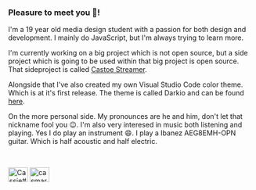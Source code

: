 ### Pleasure to meet you 👋!

I'm a 19 year old media design student with a passion for both design and development. I mainly do JavaScript, but I'm always trying to learn more. 

I'm currently working on a big project which is not open source, but a side project which is going to be used within that big project is open source. That sideproject is called [Castoe Streamer](https://github.com/DevCassie/Castoe-Streamer).

Alongside that I've also created my own Visual Studio Code color theme. Which is at it's first release. The theme is called Darkio and can be found [here](https://marketplace.visualstudio.com/items?itemName=CasMartens.darkio).

On the more personal side. My pronounces are he and him, don't let that nickname fool you 😉. I'm also very interesed in music both listening and playing. Yes I do play an instrument 😄. I play a Ibanez AEG8EMH-OPN guitar. Which is half acoustic and half electric.

<br>

<a href="https://discord.gg/WwqKEeg" target="blank"><img align="center" src="https://cdn.jsdelivr.net/npm/simple-icons@3.0.1/icons/discord.svg" alt="Cassie#8330" height="30" width="40" /></a>
<a href="https://www.behance.net/casmartens" target="blank"><img align="center" src="https://cdn.jsdelivr.net/npm/simple-icons@3.0.1/icons/behance.svg" alt="casmartens" height="30" width="40" /></a>
